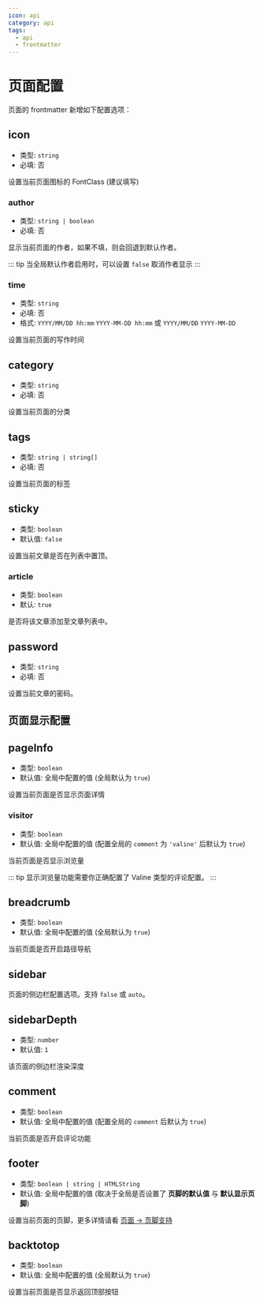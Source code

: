 ```yaml
---
icon: api
category: api
tags: 
  - api
  - frontmatter
---
```


# 页面配置

页面的 frontmatter 新增如下配置选项：

## icon

- 类型: `string`
- 必填: 否

设置当前页面图标的 FontClass (建议填写)

### author

- 类型: `string | boolean`
- 必填: 否

显示当前页面的作者，如果不填，则会回退到默认作者。

::: tip
当全局默认作者启用时，可以设置 `false` 取消作者显示
:::

### time

- 类型: `string`
- 必填: 否
- 格式: `YYYY/MM/DD hh:mm` `YYYY-MM-DD hh:mm` 或 `YYYY/MM/DD` `YYYY-MM-DD`

设置当前页面的写作时间

## category

- 类型: `string`
- 必填: 否

设置当前页面的分类

## tags

- 类型: `string | string[]`
- 必填: 否

设置当前页面的标签

## sticky

- 类型: `boolean`
- 默认值: `false`

设置当前文章是否在列表中置顶。

### article

- 类型: `boolean`
- 默认: `true`

是否将该文章添加至文章列表中。

## password

- 类型: `string`
- 必填: 否

设置当前文章的密码。

## 页面显示配置

## pageInfo

- 类型: `boolean`
- 默认值: 全局中配置的值 (全局默认为 `true`)

设置当前页面是否显示页面详情

### visitor

- 类型: `boolean`
- 默认值: 全局中配置的值 (配置全局的 `comment` 为 `'valine'` 后默认为 `true`)

当前页面是否显示浏览量

::: tip
显示浏览量功能需要你正确配置了 Valine 类型的评论配置。
:::

## breadcrumb

- 类型: `boolean`
- 默认值: 全局中配置的值 (全局默认为 `true`)

当前页面是否开启路径导航

## sidebar

页面的侧边栏配置选项。支持 `false` 或 `auto`。

## sidebarDepth

- 类型: `number`
- 默认值: `1`

该页面的侧边栏渲染深度

## comment

- 类型: `boolean`
- 默认值: 全局中配置的值 (配置全局的 `comment` 后默认为 `true`)

当前页面是否开启评论功能

## footer

- 类型: `boolean | string | HTMLString`
- 默认值: 全局中配置的值 (取决于全局是否设置了 **页脚的默认值** 与 **默认显示页脚**)

设置当前页面的页脚，更多详情请看 [页面 → 页脚支持](../guide/layout/page.md#页脚支持)

## backtotop

- 类型: `boolean`
- 默认值: 全局中配置的值 (全局默认为 `true`)

设置当前页面是否显示返回顶部按钮
